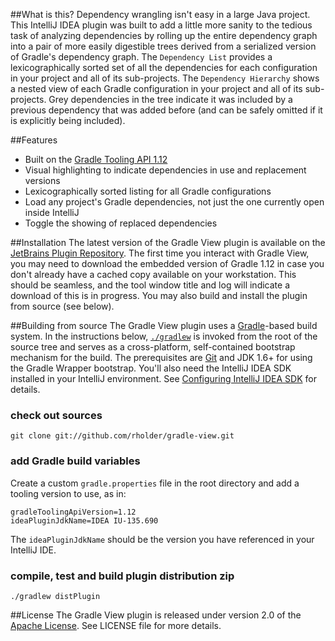 ##What is this?
Dependency wrangling isn't easy in a large Java project. This IntelliJ IDEA plugin was built to add a little more sanity
to the tedious task of analyzing dependencies by rolling up the entire dependency graph into a pair of more easily
digestible trees derived from a serialized version of Gradle's dependency graph. The `Dependency List` provides a
lexicographically sorted set of all the dependencies for each configuration in your project and all of its sub-projects.
The `Dependency Hierarchy` shows a nested view of each Gradle configuration in your project and all of its sub-projects.
Grey dependencies in the tree indicate it was included by a previous dependency that was added before (and can be safely
omitted if it is explicitly being included).

##Features
 * Built on the [Gradle Tooling API 1.12](http://www.gradle.org/docs/1.12/userguide/embedding.html)
 * Visual highlighting to indicate dependencies in use and replacement versions
 * Lexicographically sorted listing for all Gradle configurations
 * Load any project's Gradle dependencies, not just the one currently open inside IntelliJ
 * Toggle the showing of replaced dependencies

##Installation
The latest version of the Gradle View plugin is available on the
[JetBrains Plugin Repository](http://plugins.jetbrains.com/). The first time you interact with Gradle View, you may
need to download the embedded version of Gradle 1.12 in case you don't already have a cached copy available on your
workstation. This should be seamless, and the tool window title and log will indicate a download of this is in progress.
You may also build and install the plugin from source (see below).

##Building from source
The Gradle View plugin uses a [Gradle](http://gradle.org)-based build system. In the instructions
below, [`./gradlew`](http://vimeo.com/34436402) is invoked from the root of the source tree and serves as
a cross-platform, self-contained bootstrap mechanism for the build. The prerequisites are
[Git](https://help.github.com/articles/set-up-git) and JDK 1.6+ for using the Gradle Wrapper bootstrap.
You'll also need the IntelliJ IDEA SDK installed in your IntelliJ environment. See
[Configuring IntelliJ IDEA SDK](http://confluence.jetbrains.net/display/IDEADEV/Getting+Started+with+Plugin+Development)
for details.

### check out sources
`git clone git://github.com/rholder/gradle-view.git`

### add Gradle build variables
Create a custom `gradle.properties` file in the root directory and add a tooling version to use, as in:

    gradleToolingApiVersion=1.12
    ideaPluginJdkName=IDEA IU-135.690

The `ideaPluginJdkName` should be the version you have referenced in your IntelliJ IDE.

### compile, test and build plugin distribution zip
`./gradlew distPlugin`

##License
The Gradle View plugin is released under version 2.0 of the
[Apache License](http://www.apache.org/licenses/LICENSE-2.0). See LICENSE file for more details.
